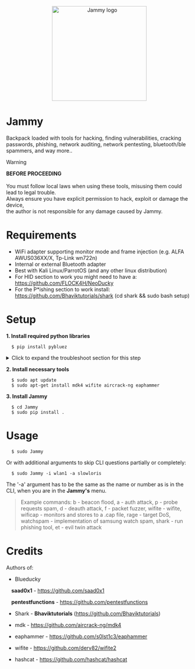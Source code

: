 <div align="center">
  <img src="https://flockahh.b-cdn.net/jammy.svg" width="256" alt="Jammy logo" />
</div>

# Jammy

Backpack loaded with tools for hacking, finding vulnerabilities, cracking passwords, phishing, network auditing, network pentesting, bluetooth/ble spammers, and way more..

> [!WARNING]
> **BEFORE PROCEEDING**<br><br>
> You must follow local laws when using these tools, misusing them could lead to legal trouble.<br>
> Always ensure you have explicit permission to hack, exploit or damage the device,<br>
> the author is not responsible for any damage caused by Jammy.

# Requirements

- WiFi adapter supporting monitor mode and frame injection (e.g. ALFA AWUS036XX/X, Tp-Link wn722n)
- Internal or external Bluetooth adapter
- Best with Kali Linux/ParrotOS (and any other linux distribution)
- For HID section to work you might need to have a: https://github.com/FLOCK4H/NeoDucky
- For the P*ishing section to work install: https://github.com/Bhaviktutorials/shark (cd shark && sudo bash setup)

# Setup

<strong>1. Install required python libraries</strong>
```
  $ pip install pybluez 
```
<details>
<summary>Click to expand the troubleshoot section for this step</summary>

<br>

If for any reason pybluez fails to install, please follow the process below:

```
  $ git clone https://github.com/pybluez/pybluez.git
  $ cd pybluez
  $ sudo apt-get install libbluetooth-dev

  $ sudo python setup.py build
  $ sudo python setup.py install
```

If for any reason the above commands fail, then try:

```
  $ sudo python setup.py install_lib
  $ sudo python setup.py install
```
</details>

<strong>2. Install necessary tools</strong>
```
  $ sudo apt update
  $ sudo apt-get install mdk4 wifite aircrack-ng eaphammer
```

<strong>3. Install Jammy</strong>

```
  $ cd Jammy
  $ sudo pip install .
```

# Usage

```
  $ sudo Jammy
```

Or with additional arguments to skip CLI questions partially or completely:

```
  $ sudo Jammy -i wlan1 -a slowloris
```

The '-a' argument has to be the same as the name or number as is in the CLI, when you are in the **Jammy's** menu.

> Example commands:
> b - beacon flood, a - auth attack, p - probe requests spam, d - deauth attack, f - packet fuzzer, wifite - wifite, wificap - monitors and stores to a .cap file, rage - target DoS, watchspam - implementation of samsung watch spam, shark - run phishing tool, et - evil twin attack

# Credits

Authors of: 

- Blueducky

&emsp;**saad0x1** - https://github.com/saad0x1

&emsp;**pentestfunctions** - https://github.com/pentestfunctions

- Shark - **Bhaviktutorials** (https://github.com/Bhaviktutorials)

- mdk - https://github.com/aircrack-ng/mdk4

- eaphammer - https://github.com/s0lst1c3/eaphammer

- wifite - https://github.com/derv82/wifite2

- hashcat - https://github.com/hashcat/hashcat
